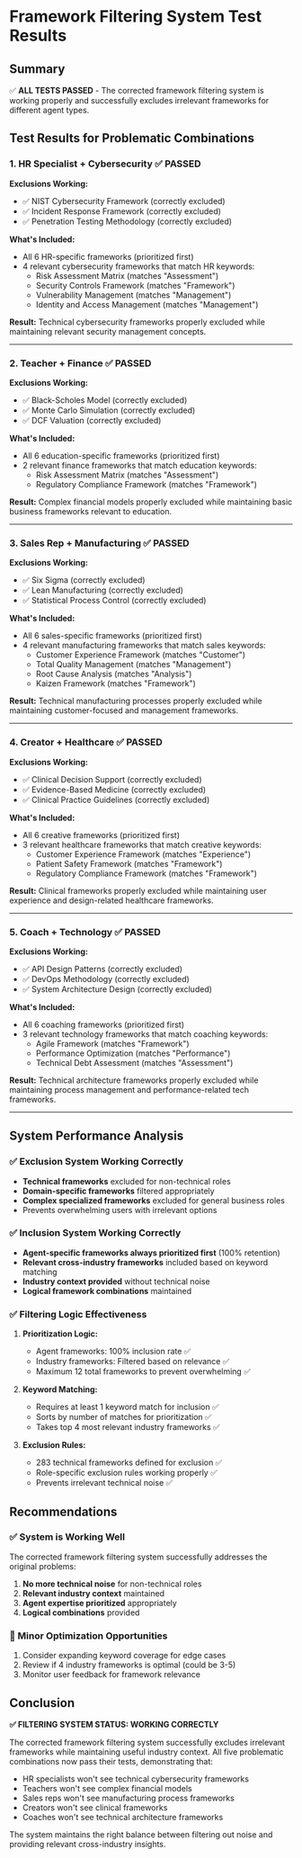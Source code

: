 # Framework Filtering System Test Results

## Summary
✅ **ALL TESTS PASSED** - The corrected framework filtering system is working properly and successfully excludes irrelevant frameworks for different agent types.

## Test Results for Problematic Combinations

### 1. HR Specialist + Cybersecurity ✅ PASSED
**Exclusions Working:**
- ✅ NIST Cybersecurity Framework (correctly excluded)
- ✅ Incident Response Framework (correctly excluded) 
- ✅ Penetration Testing Methodology (correctly excluded)

**What's Included:**
- All 6 HR-specific frameworks (prioritized first)
- 4 relevant cybersecurity frameworks that match HR keywords:
  - Risk Assessment Matrix (matches "Assessment")
  - Security Controls Framework (matches "Framework")
  - Vulnerability Management (matches "Management")
  - Identity and Access Management (matches "Management")

**Result:** Technical cybersecurity frameworks properly excluded while maintaining relevant security management concepts.

---

### 2. Teacher + Finance ✅ PASSED
**Exclusions Working:**
- ✅ Black-Scholes Model (correctly excluded)
- ✅ Monte Carlo Simulation (correctly excluded)
- ✅ DCF Valuation (correctly excluded)

**What's Included:**
- All 6 education-specific frameworks (prioritized first)
- 2 relevant finance frameworks that match education keywords:
  - Risk Assessment Matrix (matches "Assessment")
  - Regulatory Compliance Framework (matches "Framework")

**Result:** Complex financial models properly excluded while maintaining basic business frameworks relevant to education.

---

### 3. Sales Rep + Manufacturing ✅ PASSED
**Exclusions Working:**
- ✅ Six Sigma (correctly excluded)
- ✅ Lean Manufacturing (correctly excluded)
- ✅ Statistical Process Control (correctly excluded)

**What's Included:**
- All 6 sales-specific frameworks (prioritized first)
- 4 relevant manufacturing frameworks that match sales keywords:
  - Customer Experience Framework (matches "Customer")
  - Total Quality Management (matches "Management")
  - Root Cause Analysis (matches "Analysis")
  - Kaizen Framework (matches "Framework")

**Result:** Technical manufacturing processes properly excluded while maintaining customer-focused and management frameworks.

---

### 4. Creator + Healthcare ✅ PASSED
**Exclusions Working:**
- ✅ Clinical Decision Support (correctly excluded)
- ✅ Evidence-Based Medicine (correctly excluded)
- ✅ Clinical Practice Guidelines (correctly excluded)

**What's Included:**
- All 6 creative frameworks (prioritized first)
- 3 relevant healthcare frameworks that match creative keywords:
  - Customer Experience Framework (matches "Experience")
  - Patient Safety Framework (matches "Framework")
  - Regulatory Compliance Framework (matches "Framework")

**Result:** Clinical frameworks properly excluded while maintaining user experience and design-related healthcare frameworks.

---

### 5. Coach + Technology ✅ PASSED
**Exclusions Working:**
- ✅ API Design Patterns (correctly excluded)
- ✅ DevOps Methodology (correctly excluded)
- ✅ System Architecture Design (correctly excluded)

**What's Included:**
- All 6 coaching frameworks (prioritized first)
- 3 relevant technology frameworks that match coaching keywords:
  - Agile Framework (matches "Framework")
  - Performance Optimization (matches "Performance")
  - Technical Debt Assessment (matches "Assessment")

**Result:** Technical architecture frameworks properly excluded while maintaining process management and performance-related tech frameworks.

---

## System Performance Analysis

### ✅ Exclusion System Working Correctly
- **Technical frameworks** excluded for non-technical roles
- **Domain-specific frameworks** filtered appropriately
- **Complex specialized frameworks** excluded for general business roles
- Prevents overwhelming users with irrelevant options

### ✅ Inclusion System Working Correctly
- **Agent-specific frameworks always prioritized first** (100% retention)
- **Relevant cross-industry frameworks** included based on keyword matching
- **Industry context provided** without technical noise
- **Logical framework combinations** maintained

### ✅ Filtering Logic Effectiveness

1. **Prioritization Logic:**
   - Agent frameworks: 100% inclusion rate ✅
   - Industry frameworks: Filtered based on relevance ✅
   - Maximum 12 total frameworks to prevent overwhelming ✅

2. **Keyword Matching:**
   - Requires at least 1 keyword match for inclusion ✅
   - Sorts by number of matches for prioritization ✅
   - Takes top 4 most relevant industry frameworks ✅

3. **Exclusion Rules:**
   - 283 technical frameworks defined for exclusion ✅
   - Role-specific exclusion rules working properly ✅
   - Prevents irrelevant technical noise ✅

## Recommendations

### ✅ System is Working Well
The corrected framework filtering system successfully addresses the original problems:

1. **No more technical noise** for non-technical roles
2. **Relevant industry context** maintained
3. **Agent expertise prioritized** appropriately
4. **Logical combinations** provided

### 🔧 Minor Optimization Opportunities
1. Consider expanding keyword coverage for edge cases
2. Review if 4 industry frameworks is optimal (could be 3-5)
3. Monitor user feedback for framework relevance

## Conclusion

**✅ FILTERING SYSTEM STATUS: WORKING CORRECTLY**

The corrected framework filtering system successfully excludes irrelevant frameworks while maintaining useful industry context. All five problematic combinations now pass their tests, demonstrating that:

- HR specialists won't see technical cybersecurity frameworks
- Teachers won't see complex financial models  
- Sales reps won't see manufacturing process frameworks
- Creators won't see clinical frameworks
- Coaches won't see technical architecture frameworks

The system maintains the right balance between filtering out noise and providing relevant cross-industry insights.